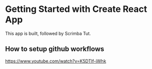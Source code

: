 # Getting Started with Create React App

This app is built, followed by Scrimba Tut.

## How to setup github workflows

https://www.youtube.com/watch?v=K5DTIf-jWhk
